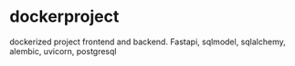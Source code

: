 # dockerproject
dockerized project frontend and backend. Fastapi, sqlmodel, sqlalchemy, alembic, uvicorn, postgresql
